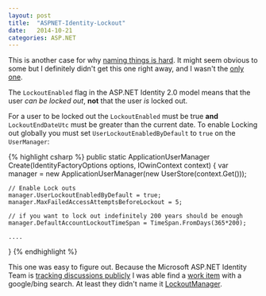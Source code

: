 ```yaml
---
layout: post
title:  "ASPNET-Identity-Lockout"
date:   2014-10-21
categories: ASP.NET
---
```


This is another case for why [naming things is hard](http://martinfowler.com/bliki/TwoHardThings.html).  It might seem obvious to some but I definitely didn't get this one right away, and I wasn't the [only one](https://aspnetidentity.codeplex.com/workitem/2178).  

The ```LockoutEnabled``` flag in the ASP.NET Identity 2.0 model means that the user *can be locked out*, **not** that the user *is* locked out.  

For a user to be locked out the ```LockoutEnabled``` must be true **and** ```LockoutEndDateUtc``` must be greater than the current date.  To enable Locking out globally you must set ```UserLockoutEnabledByDefault``` to ```true``` on the ```UserManager```:

{% highlight csharp %}
public static ApplicationUserManager Create(IdentityFactoryOptions<ApplicationUserManager> options, IOwinContext context)
{
    var manager = new ApplicationUserManager(new UserStore<ApplicationUser>(context.Get<ApplicationDbContext>()));
    
	// Enable Lock outs
    manager.UserLockoutEnabledByDefault = true;
    manager.MaxFailedAccessAttemptsBeforeLockout = 5;

    // if you want to lock out indefinitely 200 years should be enough
    manager.DefaultAccountLockoutTimeSpan = TimeSpan.FromDays(365*200);

	....
}
{% endhighlight %}

This one was easy to figure out. Because the Microsoft ASP.NET Identity Team is [tracking discussions publicly](https://aspnetidentity.codeplex.com/SourceControl/latest#Readme.markdown) I was able find a [work item](https://aspnetidentity.codeplex.com/workitem/2178) with a google/bing search.  At least they didn't name it [LockoutManager](http://blog.codinghorror.com/i-shall-call-it-somethingmanager/).

